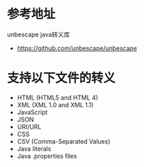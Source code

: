 # 参考地址
unbescape java转义库
- https://github.com/unbescape/unbescape

# 支持以下文件的转义
- HTML (HTML5 and HTML 4)
- XML (XML 1.0 and XML 1.1)
- JavaScript
- JSON
- URI/URL
- CSS
- CSV (Comma-Separated Values)
- Java literals
- Java .properties files